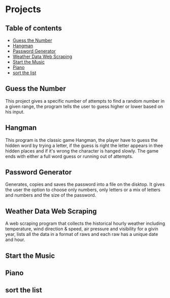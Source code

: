 # Projects
## Table of contents
* [Guess the Number](#guess-the-number)
* [Hangman](#hangman)
* [Password Generator](#password-generator)
* [Weather Data Web Scraping](#weather-data-web-scraping)
* [Start the Music](#start-the-music)
* [Piano](#piano)
* [sort the list](#sort-the-list)

## Guess the Number
This project gives a specific number of attempts to find a random number in a given range, the program tells the user to guess higher or lower based on his input.
	
## Hangman
This program is the classic game Hangman, the player have to guess the hidden word by trying a letter, if the guess is right the letter appears in thee hidden places and if it's wrong the character is hanged slowly.
The game ends with either a full word guess or running out of attempts.
	
## Password Generator
Generates, copies and saves the password into a file on the disktop.
It gives the user the option to choose only numbers, only letters or a mix of letters and numbers and the size of the password.

## Weather Data Web Scraping
A web scraping program that collects the historical hourly weather including temperature, wind direction & speed, air pressure and visibility for a givin year, lists all the data in a format of raws and each raw has a unique date and hour.

## Start the Music
## Piano
## sort the list
